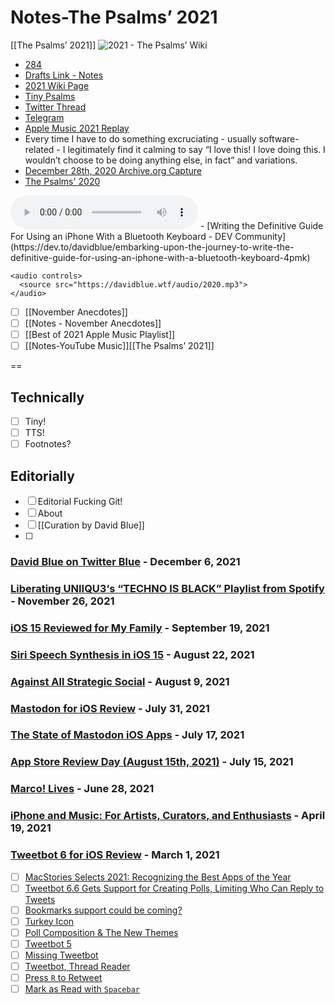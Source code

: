 # Notes-The Psalms’ 2021
[[The Psalms’ 2021]]
![2021 - The Psalms’ Wiki](https://user-images.githubusercontent.com/43663476/145235991-490ae9f1-674d-4731-aab2-88be695d8ff1.jpeg)

- [284](https://github.com/extratone/bilge/issues/284)
- [Drafts Link - Notes](drafts%3A//open?uuid%3DE7E2670F-0DB1-49A1-BA26-73F3B43ACB52)
- [2021 Wiki Page](https://github.com/extratone/bilge/wiki/2021)
- [Tiny Psalms](https://tiny.write.as/bilge)
- [Twitter Thread](https://twitter.com/neoyokel/status/1468603572942163990)
- [Telegram](https://t.me/extratone/8880)
- [Apple Music 2021 Replay](https://music.apple.com/us/playlist/replay-2021/pl.rp-8AA9cxJYpgE)
- Every time I have to do something excruciating - usually software-related - I legitimately find it calming to say “I love this! I love doing this. I wouldn’t choose to be doing anything else, in fact” and variations.
- [December 28th, 2020 Archive.org Capture](https://web.archive.org/web/20201228145737/https://bilge.world)
- [The Psalms' 2020](https://bilge.world/2020)
<audio controls>
  <source src="https://github.com/extratone/bilge/raw/main/audio/TTS/2020.mp3">
</audio>
- [Writing the Definitive Guide For Using an iPhone With a Bluetooth Keyboard - DEV Community](https://dev.to/davidblue/embarking-upon-the-journey-to-write-the-definitive-guide-for-using-an-iphone-with-a-bluetooth-keyboard-4pmk)

```
<audio controls>
  <source src="https://davidblue.wtf/audio/2020.mp3">
</audio>
```

- [ ] [[November Anecdotes]]
- [ ] [[Notes - November Anecdotes]]
- [ ] [[Best of 2021 Apple Music Playlist]]
- [ ] [[Notes-YouTube Music]][[The Psalms’ 2021]]

==

## Technically
- [ ] Tiny!
- [ ] TTS!
- [ ] Footnotes?

## Editorially
- [ ] Editorial Fucking Git!
- [ ] About
- [ ] [[Curation by David Blue]]
- [ ] 
### [David Blue on Twitter Blue](https://bilge.world/twitter-blue) - December 6, 2021
### [Liberating UNIIQU3‘s “TECHNO IS BLACK” Playlist from Spotify](https://bilge.world/uniiqu3-techno-is-black) - November 26, 2021
### [iOS 15 Reviewed for My Family](https://bilge.world/ios-15-family-review) - September 19, 2021
### [Siri Speech Synthesis in iOS 15](https://bilge.world/siri-tts) - August 22, 2021
### [Against All Strategic Social](https://bilge.world/social-media-strategy) - August 9, 2021
### [Mastodon for iOS Review](https://bilge.world/mastodon-ios-app-review) - July 31, 2021
### [The State of Mastodon iOS Apps](https://bilge.world/mastodon-ios-apps) - July 17, 2021
### [App Store Review Day (August 15th, 2021)](https://bilge.world/app-store-review-day) - July 15, 2021
### [Marco! Lives](https://bilge.world/marco) - June 28, 2021
### [iPhone and Music: For Artists, Curators, and Enthusiasts](https://bilge.world/iphone-ios-music-apps) - April 19, 2021
### [Tweetbot 6 for iOS Review](https://bilge.world/tweetbot-6-ios-review) - March 1, 2021
- [ ] [MacStories Selects 2021: Recognizing the Best Apps of the Year](https://www.macstories.net/stories/macstories-selects-2021-recognizing-the-best-apps-of-the-year/#app-of-the-year)
- [ ] [Tweetbot 6.6 Gets Support for Creating Polls, Limiting Who Can Reply to Tweets](https://www.macstories.net/ios/tweetbot-6-6-gets-support-for-creating-polls-limiting-who-can-reply-to-tweets/)
- [ ] [Bookmarks support could be coming?](https://twitter.com/tweetbot/status/1470080661700722691)
- [ ] [Turkey Icon](https://twitter.com/neoyokel/status/1469880068394700805)
- [ ] [Poll Composition & The New Themes](https://twitter.com/neoyokel/status/1469376038857846788)
- [ ] [Tweetbot 5](https://twitter.com/neoyokel/status/1469191638837006336)
- [ ] [Missing Tweetbot](https://twitter.com/neoyokel/status/1467422017527951366)
- [ ] [Tweetbot, Thread Reader](https://twitter.com/neoyokel/status/1461774078860308491) 
- [ ] [Press `R` to Retweet](https://twitter.com/neoyokel/status/1432816310812127233)
- [ ] [Mark as Read with `Spacebar`](https://twitter.com/neoyokel/status/1369787410205335564)